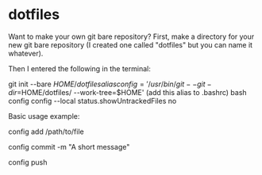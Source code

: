 # dotfiles

Want to make your own git bare repository?  First, make a directory for your new git bare repository (I created one called "dotfiles" but you can name it whatever).

Then I entered the following in the terminal:

git init --bare $HOME/dotfiles
alias config='/usr/bin/git --git-dir=$HOME/dotfiles/ --work-tree=$HOME' (add this alias to .bashrc)
bash
config config --local status.showUntrackedFiles no

Basic usage example:

config add /path/to/file

config commit -m "A short message"

config push
